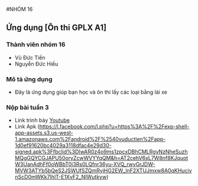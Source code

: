 #NHÓM 16

## Ứng dụng [Ôn thi GPLX A1]
### Thành viên nhóm 16
- Vũ Đức Tiến
- Nguyễn Đức Hiếu
### Mô tả ứng dụng
* Đây là ứng dụng giúp bạn học và ôn thi lấy các loại bằng lái xe 
### Nộp bài tuần 3
* Link trình bày [Youtube](https://www.youtube.com/watch?v=Rulj7y40nTc&feature=youtu.be&fbclid=IwAR2vziLFLZ-j5_-QidxIWUWydOGxMVg2KpEj6dah_SKrjGRN6-seBI_ELyE)
* Link Apk (https://l.facebook.com/l.php?u=https%3A%2F%2Fexp-shell-app-assets.s3.us-west-1.amazonaws.com%2Fandroid%2F%2540vuductien%2Fapp-1d0ef91620bc4029a3118dfac4e29d30-signed.apk%3Ffbclid%3DIwAR0z4o9ms1zpcxDBhCMLRgyNzNheSuzhMQgGQYCGJAPU50oryZcwWVYYqQM&h=AT2cehV6xL7W8nf8KJquotW3UanAdhFf0oWBbT0j3Rs0LQfnr36yu-XVQ_rwvGrJDW-MVW3ATYb5bQeS2JSWUfSZQmRyjHG2EW_lnF2XTUJmxw8A0qKHucivnScD0mWKk7IhlT-E1XvF2_NIWutkyw)



